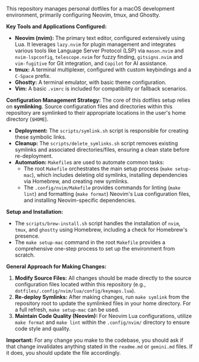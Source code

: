 This repository manages personal dotfiles for a macOS development environment, primarily configuring Neovim, tmux, and Ghostty.

**Key Tools and Applications Configured:**
*   **Neovim (nvim):** The primary text editor, configured extensively using Lua. It leverages `lazy.nvim` for plugin management and integrates various tools like Language Server Protocol (LSP) via `mason.nvim` and `nvim-lspconfig`, `telescope.nvim` for fuzzy finding, `gitsigns.nvim` and `vim-fugitive` for Git integration, and `Copilot` for AI assistance.
*   **tmux:** A terminal multiplexer, configured with custom keybindings and a `C-Space` prefix.
*   **Ghostty:** A terminal emulator, with basic theme configuration.
*   **Vim:** A basic `.vimrc` is included for compatibility or fallback scenarios.

**Configuration Management Strategy:**
The core of this dotfiles setup relies on **symlinking**. Source configuration files and directories within this repository are symlinked to their appropriate locations in the user's home directory (`$HOME`).

*   **Deployment:** The `scripts/symlink.sh` script is responsible for creating these symbolic links.
*   **Cleanup:** The `scripts/delete_symlinks.sh` script removes existing symlinks and associated directories/files, ensuring a clean state before re-deployment.
*   **Automation:** `Makefile`s are used to automate common tasks:
    *   The root `Makefile` orchestrates the main setup process (`make setup-mac`), which includes deleting old symlinks, installing dependencies via Homebrew, and creating new symlinks.
    *   The `.config/nvim/Makefile` provides commands for linting (`make lint`) and formatting (`make format`) Neovim's Lua configuration files, and installing Neovim-specific dependencies.

**Setup and Installation:**
*   The `scripts/brew-install.sh` script handles the installation of `nvim`, `tmux`, and `ghostty` using Homebrew, including a check for Homebrew's presence.
*   The `make setup-mac` command in the root `Makefile` provides a comprehensive one-step process to set up the environment from scratch.

**General Approach for Making Changes:**
1.  **Modify Source Files:** All changes should be made directly to the source configuration files located within this repository (e.g., `dotfiles/.config/nvim/lua/config/keymaps.lua`).
2.  **Re-deploy Symlinks:** After making changes, run `make symlink` from the repository root to update the symlinked files in your home directory. For a full refresh, `make setup-mac` can be used.
3.  **Maintain Code Quality (Neovim):** For Neovim Lua configurations, utilize `make format` and `make lint` within the `.config/nvim/` directory to ensure code style and quality.

**Important:** For any change you make to the codebase, you should ask if that change invalidates anything stated in the `readme.md` or `gemini.md` files. If it does, you should update the file accordingly.